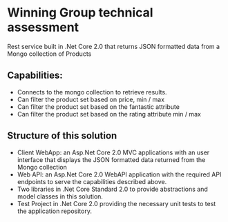 # Winning Group technical assessment
Rest service built in .Net Core 2.0 that returns JSON formatted data from a Mongo collection of Products 

## Capabilities:
* Connects to the mongo collection to retrieve results.
* Can filter the product set based on price, min / max
* Can filter the product set based on the fantastic attribute
* Can filter the product set based on the rating attribute min / max

## Structure of this solution

* Client WebApp: an Asp.Net Core 2.0 MVC applications with an user interface that displays the JSON formatted data returned from the Mongo collection
* Web API: an Asp.Net Core 2.0 WebAPI application with the required API endpoints to serve the capabilities described above.
* Two libraries in .Net Core Standard 2.0 to provide abstractions and model classes in this solution.
* Test Project in .Net Core 2.0 providing the necessary unit tests to test the application repository.
